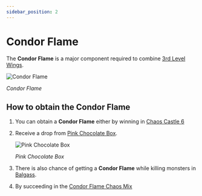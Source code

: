 ```yaml
---
sidebar_position: 2
---
```


# Condor Flame

The **Condor Flame** is a major component required to combine [3rd Level Wings](/crafting/wings/third-level-wings).

![Condor Flame](/img/items/others/condor-flame.png)

_Condor Flame_

## How to obtain the Condor Flame

1. You can obtain a **Condor Flame** either by winning in [Chaos Castle 6](/events/chaos-castle/)

2. Receive a drop from [Pink Chocolate Box](/items/item-bags/misc/pink-chocolate-box/).

   ![Pink Chocolate Box](/img/items/item-bags/pink-chocolate-box.png)

   _Pink Chocolate Box_

3. There is also chance of getting a **Condor Flame** while killing monsters in [Balgass](/maps/balgass).

4. By succeeding in the [Condor Flame Chaos Mix](/crafting/wings/condor-flame)
